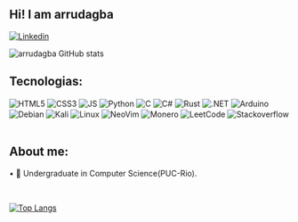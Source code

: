 ## Hi! I am arrudagba

[![Linkedin](https://img.shields.io/badge/LinkedIn-0077B5?style=for-the-badge&logo=linkedin&logoColor=white)](https://www.linkedin.com/in/gabriel-arruda-956ab6303/)


![arrudagba GitHub stats](https://github-readme-stats.vercel.app/api?username=arrudagba&show_icons=true&theme=dracula&count_private=true)

## Tecnologias:

<div style="display: inline_block">
  <img align="center" alt="HTML5" src="https://img.shields.io/badge/HTML5-E34F26?style=for-the-badge&logo=html5&logoColor=white" />
  <img align="center" alt="CSS3" src="https://img.shields.io/badge/CSS3-1572B6?style=for-the-badge&logo=css3&logoColor=white" />
  <img align="center" alt="JS" src="https://img.shields.io/badge/JavaScript-F7DF1E?style=for-the-badge&logo=javascript&logoColor=black" />
  <img align="center" alt="Python" src="https://img.shields.io/badge/Python-14354C?style=for-the-badge&logo=python&logoColor=white" />
  <img align="center" alt="C" src="https://img.shields.io/badge/c-%2300599C.svg?style=for-the-badge&logo=c&logoColor=white"/>
  <img align="center" alt="C#" src="https://img.shields.io/badge/c%23-%23239120.svg?style=for-the-badge&logo=csharp&logoColor=white"/>
  <img align="center" alt="Rust" src="https://img.shields.io/badge/rust-%23000000.svg?style=for-the-badge&logo=rust&logoColor=white"/>
  <img align="center" alt=".NET" src="https://img.shields.io/badge/.NET-5C2D91?style=for-the-badge&logo=.net&logoColor=white"/>
  <img align="center" alt="Arduino" src="https://img.shields.io/badge/-Arduino-00979D?style=for-the-badge&logo=Arduino&logoColor=white"/>
  <img align="center" alt="Debian" src="https://img.shields.io/badge/Debian-D70A53?style=for-the-badge&logo=debian&logoColor=white"/>
  <img align="center" alt="Kali" src="https://img.shields.io/badge/Kali-268BEE?style=for-the-badge&logo=kalilinux&logoColor=white"/>
  <img align="center" alt="Linux" src="https://img.shields.io/badge/Linux-FCC624?style=for-the-badge&logo=linux&logoColor=black"/>
  <img align="center" alt="NeoVim" src="https://img.shields.io/badge/NeoVim-%2357A143.svg?&style=for-the-badge&logo=neovim&logoColor=white"/>
  <img align="center" alt="Monero" src="https://img.shields.io/badge/monero-FF6600?style=for-the-badge&logo=monero&logoColor=white"/>
  <img align="center" alt="LeetCode" src="https://img.shields.io/badge/LeetCode-000000?style=for-the-badge&logo=LeetCode&logoColor=#d16c06"/>
  <img align="center" alt="Stackoverflow" src="https://img.shields.io/badge/-Stackoverflow-FE7A16?style=for-the-badge&logo=stack-overflow&logoColor=white"/>


       

</div><br/>

## About me:

• 💼 Undergraduate in Computer Science(PUC-Rio).

<br/>


[![Top Langs](https://github-readme-stats.vercel.app/api/top-langs/?username=arrudagba&layout=compact)](https://github.com/arrudagba/github-readme-stats)
